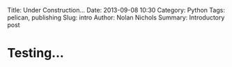 Title: Under Construction...
Date: 2013-09-08 10:30
Category: Python
Tags: pelican, publishing
Slug: intro
Author: Nolan Nichols
Summary: Introductory post

Testing...
==========